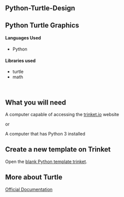 ## Python-Turtle-Design
<h2>Python Turtle Graphics</h2>

<h4>Languages Used</h4>
<ul>
    <li>Python</li>
</ul>

<h4>Libraries used</h4>
<ul>
    <li>turtle</li>
    <li>math</li>
</ul>
<br>

## What you will need

A computer capable of accessing the [trinket.io](https://trinket.io/) website

or

A computer that has Python 3 installed

## Create a new template on Trinket

Open the [blank Python template trinket](http://jumpto.cc/python-new).

## More about Turtle

[Official Documentation](https://docs.python.org/3/library/turtle.html)
